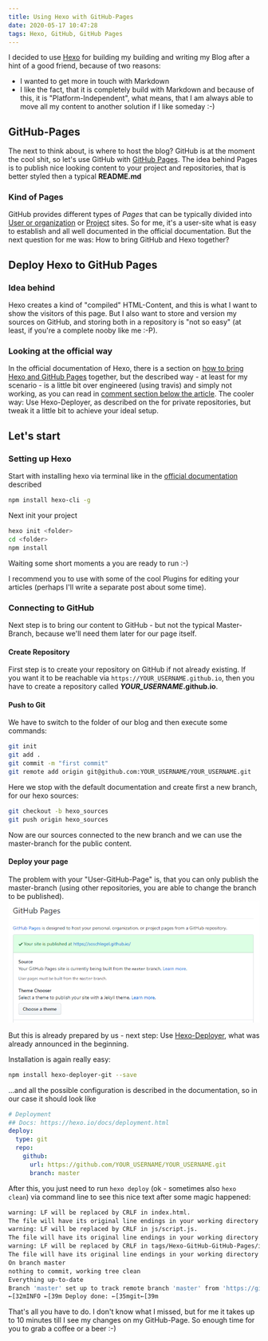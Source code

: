 ```yaml
---
title: Using Hexo with GitHub-Pages
date: 2020-05-17 10:47:28
tags: Hexo, GitHub, GitHub Pages
---
```


I decided to use [Hexo](https://hexo.io/) for building my building and writing my Blog after a hint of a good friend, because of two reasons:

* I wanted to get more in touch with Markdown
* I like the fact, that it is completely build with Markdown and because of this, it is "Platform-Independent", what means, that I am always able to move all my content to another solution if I like someday :-)

## GitHub-Pages

The next to think about, is where to host the blog? GitHub is at the moment the cool shit, so let's use GitHub with [GitHub Pages](https://pages.github.com/). The idea behind Pages is to publish nice looking content to your project and repositories, that is better styled then a typical **README.md**

### Kind of Pages

GitHub provides different types of *Pages* that can be typically divided into [User or organization](https://pages.github.com/#user-site) or [Project](https://pages.github.com/#project-site) sites.
So for me, it's a user-site what is easy to establish and all well documented in the official documentation. But the next question for me was: How to bring GitHub and Hexo together?

## Deploy Hexo to GitHub Pages

### Idea behind

Hexo creates a kind of "compiled" HTML-Content, and this is what I want to show the visitors of this page. But I also want to store and version my sources on GitHub, and storing both in a repository is "not so easy" (at least, if you're a complete nooby like me :-P).

### Looking at the official way

In the official documentation of Hexo, there is a section on [how to bring Hexo and GitHub Pages](https://hexo.io/docs/github-pages.html) together, but the described way - at least for my scenario - is a little bit over engineered (using travis) and simply not working, as you can read in [comment section below the article](http://disq.us/p/26aknge). The cooler way: Use Hexo-Deployer, as described on the for private repositories, but tweak it a little bit to achieve your ideal setup.

## Let's start

### Setting up Hexo

Start with installing hexo via terminal like in the [official documentation](https://hexo.io/docs/setup) described

``` bash
npm install hexo-cli -g
```

Next init your project

```bash
hexo init <folder>
cd <folder>
npm install
```

Waiting some short moments a you are ready to run :-)

I recommend you to use with some of the cool Plugins for editing your articles (perhaps I'll write a separate post about some time).

### Connecting to GitHub

Next step is to bring our content to GitHub - but not the typical Master-Branch, because we'll need them later for our page itself.

#### Create Repository

First step is to create your repository on GitHub if not already existing. If you want it to be reachable via `https://YOUR_USERNAME.github.io`, then you have to create a repository called ***YOUR_USERNAME*.github.io**.

#### Push to Git

We have to switch to the folder of our blog and then execute some commands:

``` bash
git init
git add .
git commit -m "first commit"
git remote add origin git@github.com:YOUR_USERNAME/YOUR_USERNAME.git
```

Here we stop with the default documentation and create first a new branch, for our hexo sources:

``` bash
git checkout -b hexo_sources
git push origin hexo_sources
```

Now are our sources connected to the new branch and we can use the master-branch for the public content.

#### Deploy your page

The problem with your "User-GitHub-Page" is, that you can only publish the master-branch (using other repositories, you are able to change the branch to be published).
![GitHub Pages for User](../images/20200517.png)

But this is already prepared by us - next step: Use [Hexo-Deployer](https://github.com/hexojs/hexo-deployer-git), what was already announced in the beginning.

Installation is again really easy:

``` bash
npm install hexo-deployer-git --save
```

...and all the possible configuration is described in the documentation, so in our case it should look like

```yaml
# Deployment
## Docs: https://hexo.io/docs/deployment.html
deploy:
  type: git
  repo:
    github:
      url: https://github.com/YOUR_USERNAME/YOUR_USERNAME.git
      branch: master
```

After this, you just need to run `hexo deploy` (ok - sometimes also `hexo clean`) via command line to see this nice text after some magic happened:

```bash
warning: LF will be replaced by CRLF in index.html.
The file will have its original line endings in your working directory
warning: LF will be replaced by CRLF in js/script.js.
The file will have its original line endings in your working directory
warning: LF will be replaced by CRLF in tags/Hexo-GitHub-GitHub-Pages/index.html.
The file will have its original line endings in your working directory
On branch master
nothing to commit, working tree clean
Everything up-to-date
Branch 'master' set up to track remote branch 'master' from 'https://github.com/YOUR_USERNAME/YOUR_USERNAME.github.io.git'.
←[32mINFO ←[39m Deploy done: ←[35mgit←[39m
```

That's all you have to do. I don't know what I missed, but for me it takes up to 10 minutes till I see my changes on my GitHub-Page. So enough time for you to grab a coffee or a beer :-)
